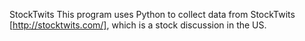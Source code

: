 StockTwits
This program uses Python to collect data from StockTwits [http://stocktwits.com/], which is a stock discussion in the US.
